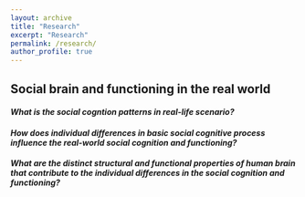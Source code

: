 ```yaml
---
layout: archive
title: "Research"
excerpt: "Research"
permalink: /research/
author_profile: true
---
```


## Social brain and functioning in the real world

#### *What is the social cogntion patterns in real-life scenario?*
#### *How does individual differences in basic social cognitive process influence the real-world social cognition and functioning?*
#### *What are the distinct structural and functional properties of human brain that contribute to the individual differences in the social cognition and functioning?*


